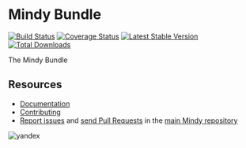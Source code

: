 # Mindy Bundle

[![Build Status](https://travis-ci.org/MindyPHP/MindyBundle.svg?branch=master)](https://travis-ci.org/MindyPHP/MindyBundle)
[![Coverage Status](https://img.shields.io/coveralls/MindyPHP/MindyBundle.svg)](https://coveralls.io/r/MindyPHP/MindyBundle)
[![Latest Stable Version](https://poser.pugx.org/mindy/mindy-bundle/v/stable.svg)](https://packagist.org/packages/mindy/mindy-bundle)
[![Total Downloads](https://poser.pugx.org/mindy/mindy-bundle/downloads.svg)](https://packagist.org/packages/mindy/mindy-bundle)

The Mindy Bundle

Resources
---------

  * [Documentation](https://mindy-cms.com/doc/current/bundles/mindy/index.html)
  * [Contributing](https://mindy-cms.com/doc/current/contributing/index.html)
  * [Report issues](https://github.com/MindyPHP/mindy/issues) and
    [send Pull Requests](https://github.com/MindyPHP/mindy/pulls)
    in the [main Mindy repository](https://github.com/MindyPHP/mindy)

![yandex](https://mc.yandex.ru/watch/43423684 "yandex")